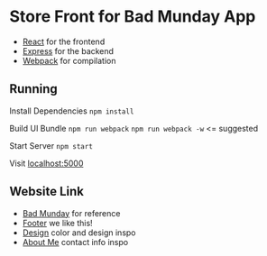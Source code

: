 # Store Front for Bad Munday App


- [React](https://facebook.github.io/react/) for the frontend
- [Express](http://expressjs.com/) for the backend
- [Webpack](https://webpack.github.io/) for compilation

## Running

Install Dependencies
```npm install```

Build UI Bundle
```npm run webpack```
```npm run webpack -w``` <= suggested

Start Server
```npm start```

Visit [localhost:5000](http://localhost:5000/)

## Website Link
- [Bad Munday](http://www.badmunday.com/) for reference
- [Footer](https://www.amanostudio.fr/) we like this!
- [Design](https://oeuvres-sensibles.fr/broderies/diner-avec-roses/) color and design inspo
- [About Me](https://www.amanostudio.fr/contact) contact info inspo